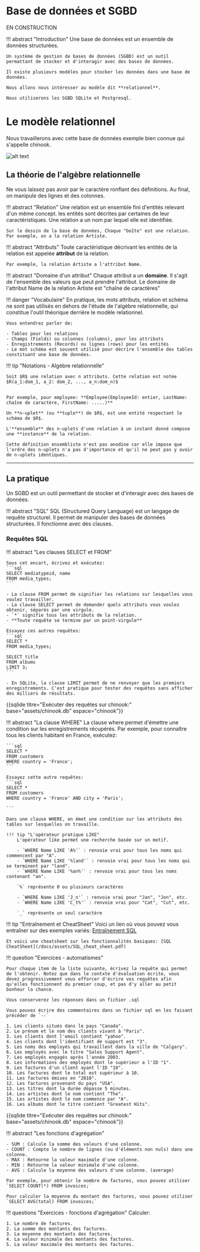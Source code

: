 # Base de données et SGBD

EN CONSTRUCTION

!!! abstract "Introduction"
    Une base de données est un ensemble de données structurées.

    Un système de gestion de bases de données (SGBD) est un outil permattant de stocker et d'interagir avec des bases de données.

    Il existe plusieurs modèles pour stocker les données dans une base de données.

    Nous allons nous intéresser au modèle dit **relationnel**.

    Nous utiliserons les SGBD SQLite et Postgresql.


# Le modèle relationnel

Nous travaillerons avec cette base de données exemple bien connue qui s'appelle chinook.

![alt text](image.png)



## La théorie de l'algèbre relationnelle


Ne vous laissez pas avoir par le caractère ronflant des définitions. Au final, on manipule des lignes et des colonnes.

!!! abstract "Relation"
    Une relation est un ensemble fini d'entités relevant d'un même concept. les entités sont décrites par certaines de leur caractéristiques. Une relation a un nom par lequel elle est identifiée.

    Sur le dessin de la base de données, Chaque "boîte" est une relation.
    Par exemple, on a la relation Artiste.

!!! abstract "Attributs"
    Toute caractéristique décrivant les entités de la relation est appelée **attribut** de la relation.

    Par exemple, la relation Artiste a l'attribut Name.

!!! abstract "Domaine d'un attribut"
    Chaque attribut a un **domaine**. Il s'agit de l'ensemble des valeurs que peut prendre l'attribut. Le domaine de l'attribut Name de la relation Artiste est "chaîne de caractères"


!!! danger "Vocabulaire"
    En pratique, les mots attributs, relation et schéma ne sont pas utilisés en dehors de l'étude de l'algèbre relationnelle, qui constitue l'outil théorique derrière le modèle relationnel.

    Vous entendrez parler de:

    - Tables pour les relations
    - Champs (Fields) ou colonnes (columns), pour les attributs
    - Enregistrements (Records) ou lignes (rows) pour les entités
    - Le mot schéma est souvent utilisé pour décrire l'ensemble des tables constituant une base de données.


!!! tip "Notations - Algèbre relationnelle"

    Soit $R$ une relation avec n attributs. Cette relation est notée $R(a_1:dom_1, a_2: dom_2, ..., a_n:dom_n)$


    Par exemple, pour employee: **Employee(EmployeeId: entier, LastName: chaîne de caractère, FirstName: .....)**

    Un **n-uplet** (ou **tuple**) de $R$, est une entité respectant le schéma de $R$.

    L'**ensemble** des n-uplets d'une relation à un instant donné compose une **instance** de la relation.

    Cette définition ensembliste n'est pas anodine car elle impose que l'ordre des n-uplets n'a pas d'importance et qu'il ne peut pas y avoir de n-uplets identiques.

---

## La pratique

Un SGBD est un outil permettant de stocker et d'interagir avec des bases de données.


!!! abstract "SQL"
    SQL (Structured Query Language) est un langage de requête structurel. Il permet de manipuler des bases de données structurées.
    Il fonctionne avec des clauses.

### Requêtes SQL

!!! abstract "Les clauses SELECT et FROM"

    Sous cet encart, écrivez et exécutez:
    ```sql
    SELECT mediatypeid, name
    FROM media_types;
    ```

    - La clause FROM permet de signifier les relations sur lesquelles vous voulez travailler.
    - La clause SELECT permet de demander quels attributs vous voulez obtenir, séparés par une virgule.
    - `*` signifie tous les attributs de la relation.
    - **Toute requête se termine par un point-virgule**

    Essayez ces autres requêtes:
    ```sql
    SELECT *
    FROM media_types;

    SELECT title
    FROM albums
    LIMIT 3;
    ```

    - En SQLite, la clause LIMIT permet de ne renvoyer que les premiers enregistrements. C'est pratique pour tester des requêtes sans afficher des milliers de résultats.



{{sqlide titre="Exécuter des requêtes sur chinook:" base="assets/chinook.db" espace="chinook"}}


!!! abstract "La clause WHERE"
    La clause where permet d'émettre une condition sur les enregistrements récupérés.
    Par exemple, pour connaître tous les clients habitant en France, exécutez:

    ```sql
    SELECT *
    FROM customers
    WHERE country = 'France';
    ```

    Essayez cette autre requêtes:
    ```sql
    SELECT *
    FROM customers
    WHERE country = 'France' AND city = 'Paris';

    ```

    Dans une clause WHERE, on émet une condition sur les attributs des tables sur lesquelles on travaille.

    !!! tip "L'opérateur pratique LIKE"
        L'opérateur like permet une recherche basée sur un motif.

        - `WHERE Name LIKE 'A%'` : renvoie vrai pour tous les noms qui commencent par "A".
        - `WHERE Name LIKE '%land'` : renvoie vrai pour tous les noms qui se terminent par "land".
        - `WHERE Name LIKE '%an%'` : renvoie vrai pour tous les noms contenant "an".

        `%` représente 0 ou plusieurs caractères

        - `WHERE Name LIKE 'J_n'` : renvoie vrai pour "Jan", "Jon", etc.
        - `WHERE Name LIKE 'C_t%'` : renvoie vrai pour "Cat", "Cut", etc.

        `_` représente un seul caractère

!!! tip "Entraînement et CheatSheet"
    Voici un lien où vous pouvez vous entraîner sur des exemples variés:
    [Entraînement SQL](https://sqlzoo.net/wiki/SQL_Tutorial)

    Et voici une cheatsheet sur les fonctionnalités basiques: [SQL CheatSheet](/docs/assets/SQL_cheat_sheet.pdf)

!!! question "Exercices - automatismes"

    Pour chaque item de la liste suivante, écrivez la requête qui permet de l'obtenir. Notez que dans le contxte d'évaluation écrite, vous devez progressivement vous efforcer d'écrire vos requêtes afin qu'elles fonctionnent du premier coup, et pas d'y aller au petit bonheur la chance.

    Vous conserverez les réponses dans un fichier .sql
    
    Vous pouvez écrire des commentaires dans un fichier sql en les faisant précéder de `--`

    1. Les clients situés dans le pays "Canada".
    2. Le prénom et le nom des clients vivant à "Paris".
    3. Les clients dont l'email contient "yahoo".
    4. Les clients dont l'identifiant de support est "3".
    5. Les noms des employés qui travaillent dans la ville de "Calgary".
    6. Les employés avec le titre "Sales Support Agent".
    7. Les employés engagés après l'année 2003.
    8. Les informations des employés dont le supérieur a l'ID "1".
    9. Les factures d'un client ayant l'ID "10".
    10. Les factures dont le total est supérieur à 10.
    11. Les factures émises en "2010".
    12. Les factures provenant du pays "USA".
    13. Les titres dont la durée dépasse 5 minutes.
    14. Les artistes dont le nom contient "The".
    15. Les artistes dont le nom commence par "A".
    16. Les albums dont le titre contient "Greatest Hits".


{{sqlide titre="Exécuter des requêtes sur chinook:" base="assets/chinook.db" espace="chinook"}}

!!! abstract "Les fonctions d'agrégation"

    - SUM : Calcule la somme des valeurs d'une colonne.
    - COUNT : Compte le nombre de lignes (ou d'éléments non nuls) dans une colonne.
    - MAX : Retourne la valeur maximale d'une colonne.
    - MIN : Retourne la valeur minimale d'une colonne.
    - AVG : Calcule la moyenne des valeurs d'une colonne. (average)

    Par exemple, pour obtenir le nombre de factures, vous pouvez utiliser `SELECT COUNT(*) FROM invoices;`

    Pour calculer la moyenne du montant des factures, vous pouvez utiliser `SELECT AVG(total) FROM invoices;`

!!! questions "Exercices - fonctions d'agrégation"
    Calculer:

    1. Le nombre de factures.
    2. La somme des montants des factures.
    3. La moyenne des montants des factures.
    4. La valeur minimale des montants des factures.
    5. La valeur maximale des montants des factures.
